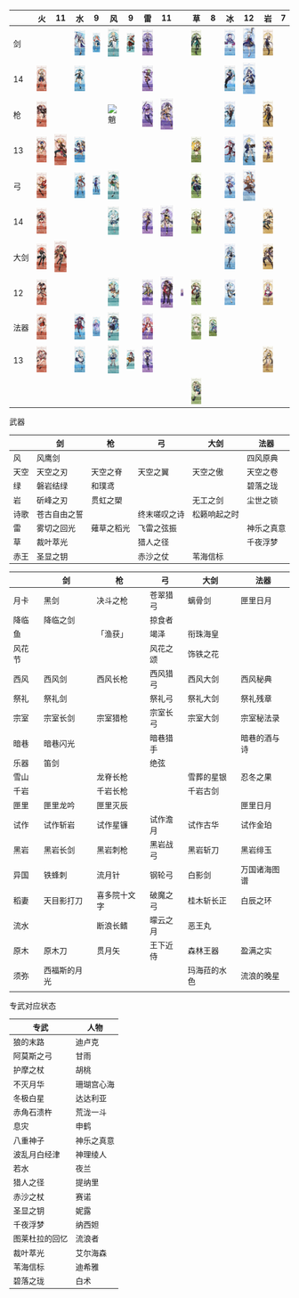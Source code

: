 |　　| 火 | 11 | 水 | 9 | 风 | 9 | 雷 | 11 || 草 | 8 | 冰 | 12 | 岩 | 7 |
|----|----|----|----|----|----|----|----|----|----|----|----|----|----|----|----|
|剑　|||<img src="/img/神理绫人.jpg" alt="神理绫人" width=60>|<img src="/img/妮露.jpg" alt="妮露" width=60>|<img src="/img/琴.jpg" alt="琴" width=60>|<img src="/img/枫原万叶.jpg" alt="枫原万叶" width=60>|<img src="/img/刻晴.jpg" alt="刻晴" width=60>|||<img src="/img/艾尔海森.jpg" alt="艾尔海森" width=60>||<img src="/img/七七.jpg" alt="七七" width=60>|<img src="/img/神里绫华.jpg" alt="神里绫华" width=60>|<img src="/img/阿贝多.jpg" alt="阿贝多" width=60>||
|14|<img src="/img/班尼特.jpg" alt="班尼特" width=60>||<img src="/img/行秋.jpg" alt="行秋" width=60>||||<img src="/img/久岐忍.jpg" alt="久岐忍" width=60>|||||<img src="/img/凯亚.jpg" alt="凯亚" width=60>|<img src="/img/莱依拉.jpg" alt="莱依拉" width=60>|||
|枪　|<img src="/img/胡桃.jpg" alt="胡桃" width=60>||||<img src="/img/魈.jpg" alt="魈" width=60>||<img src="/img/雷电将军.jpg" alt="雷电将军" width=60>|<img src="/img/赛诺.png" alt="赛诺" width=60>||||<img src="/img/申鹤.jpg" alt="申鹤" width=60>||<img src="/img/钟离.jpg" alt="钟离" width=60>||
|13|<img src="/img/香菱.jpg" alt="香菱" width=60>|<img src="/img/托马.jpg" alt="托马" width=60>|<img src="/img/坎蒂丝.jpg" alt="坎蒂丝" width=60>|||||||<img src="/img/瑶瑶.jpg" alt="瑶瑶" width=60>||<img src="/img/罗莎利亚.jpg" alt="罗莎利亚" width=60>|<img src="/img/米卡.jpg" alt="米卡" width=60>|<img src="/img/云堇.jpg" alt="云堇" width=60>||
|弓　|<img src="/img/肖宫.jpg" alt="肖宫" width=60>||<img src="/img/达达利亚.jpg" alt="达达利亚" width=60>|<img src="/img/夜兰.jpg" alt="夜兰" width=60>|<img src="/img/温蒂.jpg" alt="温蒂" width=60>|||||<img src="/img/提纳里.png" alt="提纳里" width=60>||<img src="/img/甘雨.png" alt="甘雨" width=60>|<img src="/img/埃洛伊.jpg" alt="埃洛伊" width=60>|||
|14|<img src="/img/安柏.jpg" alt="安柏" width=60>||||<img src="/img/珐露珊.jpg" alt="珐露珊" width=60>||<img src="/img/菲谢尔.jpg" alt="菲谢尔" width=60>|<img src="/img/九条裟罗.jpg" alt="九条裟罗" width=60>||<img src="/img/柯莱.png" alt="柯莱" width=60>||<img src="/img/迪奥娜.jpg" alt="迪奥娜" width=60>||<img src="/img/五郎.jpg" alt="五郎" width=60>||
|大剑|<img src="/img/迪卢克.jpg" alt="迪卢克" width=60>|<img src="/img/迪希雅.jpg" alt="迪希雅" width=60>||||||||||<img src="/img/悠菈.jpg" alt="悠菈" width=60>||<img src="/img/荒泷一斗.jpg" alt="荒泷一斗" width=60>||
|12|<img src="/img/辛焱.jpg" alt="辛焱" width=60>||||<img src="/img/早柚.jpg" alt="早柚" width=60>||<img src="/img/雷泽.jpg" alt="雷泽" width=60>|<img src="/img/北斗.jpg" alt="北斗" width=60>|<img src="/img/多莉.png" alt="多莉" width=60>|<img src="/img/卡维.jpg" alt="卡维" width=60>||<img src="/img/重云.jpg" alt="重云" width=60>||<img src="/img/诺艾尔.jpg" alt="诺艾尔" width=60>||
|法器|<img src="/img/可莉.jpg" alt="可莉" width=60>||<img src="/img/莫娜.jpg" alt="莫娜" width=60>|<img src="/img/珊瑚宫心海.png" alt="珊瑚宫心海" width=60>|<img src="/img/流浪者.jpg" alt="流浪者" width=60>||<img src="/img/八重神子.jpg" alt="八重神子" width=60>|||<img src="/img/纳西妲.jpg" alt="纳西妲" width=60>|<img src="/img/白术.jpg" alt="白术" width=60>|||||
|13|<img src="/img/烟绯.jpg" alt="烟绯" width=60>||<img src="/img/芭芭拉.png" alt="芭芭拉" width=60>||<img src="/img/砂糖.jpg" alt="砂糖" width=60>|<img src="/img/鹿野院平藏.jpg" alt="鹿野院平藏" width=60>|<img src="/img/丽莎.jpg" alt="丽莎" width=60>|||||||<img src="/img/凝光.jpg" alt="凝光" width=60>||
|　　||||||||||<img src="/img/绮良良.jpg" alt="绮良良" width=60>|||||

武器

||剑|枪|弓|大剑|法器|
|----|----|----|----|----|----|
|风|风鹰剑||||四风原典|
|天空|天空之刃|天空之脊|天空之翼|天空之傲|天空之卷|
|绿|磐岩结绿|和璞鸢|||碧落之珑|
|岩|斫峰之刃|贯虹之槊||无工之剑|尘世之锁|
|诗歌|苍古自由之誓||终末嗟叹之诗|松籁响起之时||
|雷|雾切之回光|薙草之稻光|飞雷之弦振||神乐之真意|
|草|裁叶萃光||猎人之径||千夜浮梦|
|赤王|圣显之钥||赤沙之仗|苇海信标||

||剑|枪|弓|大剑|法器|
|----|----|----|----|----|----|
|月卡|黑剑|决斗之枪|苍翠猎弓|螭骨剑|匣里日月|
|降临|降临之剑||掠食者|||
|鱼||「渔获」|竭泽|衔珠海皇||
|风花节|||风花之颂|饰铁之花||
|西风|西风剑|西风长枪|西风猎弓|西风大剑|西风秘典|
|祭礼|祭礼剑||祭礼弓|祭礼大剑|祭礼残章|
|宗室|宗室长剑|宗室猎枪|宗室长弓|宗室大剑|宗室秘法录|
|暗巷|暗巷闪光||暗巷猎手||暗巷的酒与诗|
|乐器|笛剑||绝弦|||
|雪山||龙脊长枪||雪葬的星银|忍冬之果|
|千岩||千岩长枪||千岩古剑||
|匣里|匣里龙吟|匣里灭辰|||匣里日月|
|试作|试作斩岩|试作星镰|试作澹月|试作古华|试作金珀|
|黑岩|黑岩长剑|黑岩刺枪|黑岩战弓|黑岩斩刀|黑岩绯玉|
|异国|铁蜂刺|流月针|钢轮弓|白影剑|万国诸海图谱|
|稻妻|天目影打刀|喜多院十文字|破魔之弓|桂木斩长正|白辰之环|
|流水||断浪长鳍|曚云之月|恶王丸||
|原木|原木刀|贯月矢|王下近侍|森林王器|盈满之实|
|须弥|西福斯的月光|||玛海菈的水色|流浪的晚星|
|||||||

专武对应状态

|专武|人物|
|----|----|
|狼的末路|迪卢克|
|阿莫斯之弓|甘雨|
|护摩之杖|胡桃|
|不灭月华|珊瑚宫心海|
|冬极白星|达达利亚|
|赤角石溃杵|荒泷一斗|
|息灾|申鹤|
|八重神子|神乐之真意|
|波乱月白经津|神理绫人|
|若水|夜兰|
|猎人之径|提纳里|
|赤沙之杖|赛诺|
|圣显之钥|妮露|
|千夜浮梦|纳西妲|
|图莱杜拉的回忆|流浪者|
|裁叶萃光|艾尔海森|
|苇海信标|迪希雅|
|碧落之珑|白术|
